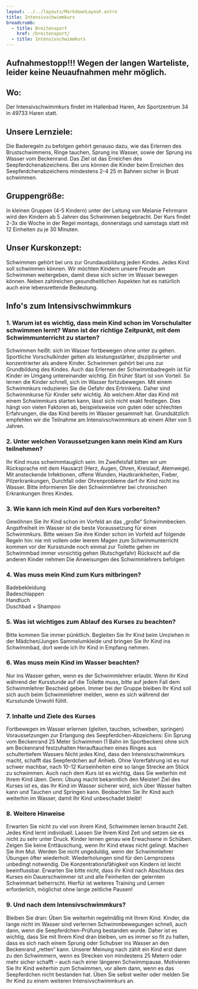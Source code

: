 ```yaml
---
layout: ../../layouts/MarkdownLayout.astro
title: Intensivschwimmkurs
breadcrumb:
  - title: Breitensport
    href: /breitensport/
  - title: Intensivschwimmkurs
---
```

## **A﻿ufnahmestopp!!! Wegen der langen Warteliste, leider keine Neuaufnahmen mehr möglich.**

## Wo:

Der Intensivschwimmkurs findet im Hallenbad Haren, Am Sportzentrum 34 in 49733 Haren statt.

## Unsere Lernziele:

Die Baderegeln zu befolgen gehört genauso dazu, wie das Erlernen des Brustschwimmens, Ringe tauchen, Sprung ins Wasser, sowie der Sprung ins Wasser vom Beckenrand.
Das Ziel ist das Erreichen des Seepferdchenabzeichens. Bei uns können die Kinder beim Erreichen des Seepferdchenabzeichens mindestens 2-4 25 m Bahnen sicher in Brust schwimmen.

## Gruppengröße:

In kleinen Gruppen (4-5 Kindern) unter der Leitung von Melanie Fehrmann wird den Kindern ab 5 Jahren das Schwimmen beigebracht. Der Kurs findet 2-3x die Woche in der Regel montags, donnerstags und samstags statt mit 12 Einheiten zu je 30 Minuten.

## Unser Kurskonzept:

Schwimmen gehört bei uns zur Grundausbildung jeden Kindes. Jedes Kind soll schwimmen können. Wir möchten Kindern unsere Freude am Schwimmen weitergeben, damit diese sich sicher im Wasser bewegen können. Neben zahlreichen gesundheitlichen Aspekten hat es natürlich auch eine lebensrettende Bedeutung.

## Info's zum Intensivschwimmkurs

### 1. Warum ist es wichtig, dass mein Kind schon im Vorschulalter schwimmen lernt? Wann ist der richtige Zeitpunkt, mit dem Schwimmunterricht zu starten?

Schwimmen heißt: sich im Wasser fortbewegen ohne unter zu gehen. Sportliche Vorschulkinder gelten als leistungsstärker, disziplinierter und konzentrierter als andere Kinder. Schwimmen gehört bei uns zur Grundbildung des Kindes. Auch das Erlernen der Schwimmbadregeln ist für Kinder im Umgang untereinander wichtig. Ein früher Start ist von Vorteil. So lernen die Kinder schnell, sich im Wasser fortzubewegen. Mit einem Schwimmkurs reduzieren Sie die Gefahr des Ertrinkens. Daher sind Schwimmkurse für Kinder sehr wichtig. Ab welchem Alter das Kind mit einem Schwimmkurs starten kann, lässt sich nicht exakt festlegen. Dies hängt von vielen Faktoren ab, beispielsweise von guten oder schlechten Erfahrungen, die das Kind bereits im Wasser gesammelt hat. Grundsätzlich empfehlen wir die Teilnahme am Intensivschwimmkurs ab einem Alter von 5 Jahren.

### 2. Unter welchen Voraussetzungen kann mein Kind am Kurs teilnehmen?

Ihr Kind muss schwimmtauglich sein. Im Zweifelsfall bitten wir um Rücksprache mit dem Hausarzt (Herz, Augen, Ohren, Kreislauf, Atemwege).
Mit ansteckende Infektionen, offene Wunden, Hautkrankheiten, Fieber, Pilzerkrankungen, Durchfall oder Ohrenprobleme darf ihr Kind nicht ins Wasser.
Bitte informieren Sie den Schwimmlehrer bei chronischen Erkrankungen Ihres Kindes.

### 3. Wie kann ich mein Kind auf den Kurs vorbereiten?

Gewöhnen Sie ihr Kind schon im Vorfeld an das „große“ Schwimmbecken. Angstfreiheit im Wasser ist die beste Voraussetzung für einen Schwimmkurs.
Bitte weisen Sie ihre Kinder schon im Vorfeld auf folgende Regeln hin:
nie mit vollem oder leerem Magen zum Schwimmunterricht kommen
vor der Kursstunde noch einmal zur Toilette gehen
im Schwimmbad immer vorsichtig gehen (Rutschgefahr)
Rücksicht auf die anderen Kinder nehmen
Die Anweisungen des Schwimmlehrers befolgen

### 4. Was muss mein Kind zum Kurs mitbringen?

Badebekleidung<br>
Badeschlappen<br>
Handtuch<br>
Duschbad + Shampoo<br>

### 5. Was ist wichtiges zum Ablauf des Kurses zu beachten?

Bitte kommen Sie immer pünktlich.
Begleiten Sie Ihr Kind beim Umziehen in der Mädchen/Jungen Sammelumkleide und bringen Sie Ihr Kind ins Schwimmbad, dort werde ich Ihr Kind in Empfang nehmen.

### 6. Was muss mein Kind im Wasser beachten?

Nur ins Wasser gehen, wenn es der Schwimmlehrer erlaubt.
Wenn ihr Kind während der Kursstunde auf die Toilette muss, bitte auf jedem Fall dem Schwimmlehrer Bescheid geben.
Immer bei der Gruppe bleiben
Ihr Kind soll sich auch beim Schwimmlehrer melden, wenn es sich während der Kursstunde Unwohl fühlt.

### 7. Inhalte und Ziele des Kurses

Fortbewegen im Wasser erlernen (gleiten, tauchen, schweben, springen)
Voraussetzungen zur Erlangung des Seepferdchen-Abzeichens:
Ein Sprung vom Beckenrand
25 Meter Schwimmen (1 Bahn im Sportbecken) ohne sich am Beckenrand festzuhalten
Herauftauchen eines Ringes aus schultertiefem Wassers
Nicht jedes Kind, dass den Intensivschwimmkurs macht, schafft das Seepferdchen auf Anhieb. Ohne Vorerfahrung ist es nur schwer machbar, nach 10-12 Kurseinheiten eine so lange Strecke am Stück zu schwimmen. Auch nach dem Kurs ist es wichtig, dass Sie weiterhin mit Ihrem Kind üben. Denn: Übung macht bekanntlich den Meister!
Ziel des Kurses ist es, das Ihr Kind im Wasser sicherer wird, sich über Wasser halten kann und Tauchen und Springen kann.
Beobachten Sie Ihr Kind auch weiterhin im Wasser, damit Ihr Kind unbeschadet bleibt!

### 8. Weitere Hinweise

Erwarten Sie nicht zu viel von ihrem Kind, Schwimmen lernen braucht Zeit. Jedes Kind lernt individuell. Lassen Sie Ihrem Kind Zeit und setzen sie es nicht zu sehr unter Druck.
Kinder lernen genau wie Erwachsene in Schüben.
Zeigen Sie keine Enttäuschung, wenn Ihr Kind etwas nicht gelingt. Machen Sie ihm Mut.
Werden Sie nicht ungeduldig, wenn der Schwimmlehrer Übungen öfter wiederholt. Wiederholungen sind für den Lernprozess unbedingt notwendig.
Die Konzentrationsfähigkeit von Kindern ist leicht beeinflussbar.
Erwarten Sie bitte nicht, dass ihr Kind nach Abschluss des Kurses ein Dauerschwimmer ist und alle Feinheiten der gelernten Schwimmart beherrscht. Hierfür ist weiteres Training und Lernen erforderlich, möglichst ohne lange zeitliche Pausen!

### 9. Und nach dem Intensivschwimmkurs?

Bleiben Sie dran: Üben Sie weiterhin regelmäßig mit Ihrem Kind. Kinder, die lange nicht im Wasser sind verlernen Schwimmbewegungen schnell, auch dann, wenn die Seepferdchen-Prüfung bestanden wurde. Daher ist es wichtig, dass Sie mit Ihrem Kind dran bleiben, um es immer so fit zu halten, dass es sich nach einem Sprung oder Schubser ins Wasser an den Beckenrand „retten“ kann. Unserer Meinung nach zählt ein Kind erst dann zu den Schwimmern, wenn es Strecken von mindestens 25 Metern oder mehr sicher schafft – auch nach einer längeren Schwimmpause. Motivieren Sie Ihr Kind weiterhin zum Schwimmen, vor allem dann, wenn es das Seepferdchen nicht bestanden hat. Üben Sie selbst weiter oder melden Sie Ihr Kind zu einem weiteren Intensivschwimmkurs an.